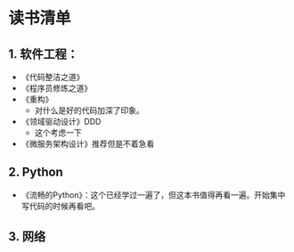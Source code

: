 # 读书清单

## 1. 软件工程：

- 《代码整洁之道》
- 《程序员修炼之道》
- 《重构》
  - 对什么是好的代码加深了印象。
- 《领域驱动设计》DDD
  - 这个考虑一下
- 《微服务架构设计》推荐但是不着急看

## 2. Python

- 《流畅的Python》：这个已经学过一遍了，但这本书值得再看一遍。开始集中写代码的时候再看吧。

## 3. 网络